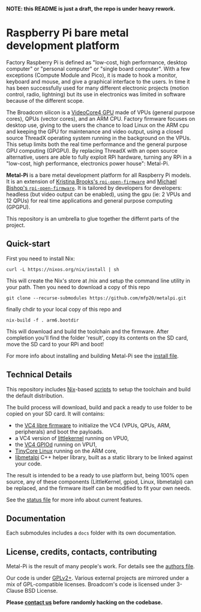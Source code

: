**NOTE: this README is just a draft, the repo is under heavy rework.**

# Raspberry Pi bare metal development platform

Factory Raspberry Pi is defined as "low-cost, high performance, desktop computer" or "personal computer" or "single board computer". With a few exceptions (Compute Module and Pico), it is made to hook a monitor, keyboard and mouse, and give a graphical interface to the users. In time it has been successfully used for many different electronic projects (motion control, radio, lightning) but its use in electronics was limited in software because of the different scope.

The Broadcom silicon is a [VideoCore4 GPU](https://en.wikipedia.org/wiki/VideoCore) made of VPUs (general purpose cores), QPUs (vector cores), and an ARM CPU. Factory firmware focuses on desktop use, giving to the users the chance to load Linux on the ARM cpu and keeping the GPU for maintenance and video output, using a closed source ThreadX operating system running in the background on the VPUs. This setup limits both the real time performance and the general purpose GPU computing (GPGPU). By replacing ThreadX with an open source alternative, users are able to fully exploit RPi hardware, turning any RPi in a "low-cost, high performance, electronics power house": Metal-Pi.

**Metal-Pi** is a bare metal development platform for all Raspberry Pi models. It is an extension of [Kristina Brooks's `rpi-open-firmware`](https://github.com/christinaa/rpi-open-firmware) and [Michael Bishop's `rpi-open-firmware`](https://github.com/librerpi/rpi-open-firmware). It is tailored by developers for developers: headless (but video output can be enabled), using the gpu (ie: 2 VPUs and 12 QPUs) for real time applications and general purpose computing (GPGPU).

This repository is an umbrella to glue together the differnt parts of the project.

## Quick-start

First you need to install Nix:

`curl -L https://nixos.org/nix/install | sh`

This will create the Nix's store at /nix and setup the command line utility in your path. Then you need to download a copy of this repo

`git clone --recurse-submodules https://github.com/mfp20/metalpi.git`

finally chdir to your local copy of this repo and

`nix-build -f . arm6.bootdir`

This will download and build the toolchain and the firmware. After completion you'll find the folder 'result',  copy its contents on the SD card,
move the SD card to your RPi and boot!

For more info about installing and building Metal-Pi see the [install file](INSTALL.md).


## Technical Details

This repository includes [Nix](https://nixos.org/)-based [scripts](nix/) to setup the toolchain and build the default distribution.

The build process will download, build and pack a ready to use folder to be copied on your SD card. It will contains:
- the [VC4 libre firmware](https://github.com/mfp20/vc4-firmware) to initialize the VC4 (VPUs, QPUs, ARM, peripherals) and boot the payloads.
- a VC4 version of [littlekernel](https://github.com/littlekernel/lk) running on VPU0,
- the [VC4 GPIOd](include/gpiod) running on VPU1,
- [TinyCore Linux](http://www.tinycorelinux.net/) running on the ARM core,
- [libmetalpi](include/libmetalpi) C++ helper library, built as a static library to be linked against your code.

The result is intended to be a ready to use platform but, being 100% open source, any of these components (LittleKernel, gpiod, Linux, libmetalpi) can be replaced, and the firmware itself can be modified to fit your own needs.

See the [status file](STATUS.md) for more info about current features.


## Documentation

Each submodules includes a `docs` folder with its own documentation.


## License, credits, contacts, contributing

Metal-Pi is the result of many people's work. For details see the [authors file](AUTHORS.md).

Our code is under [GPLv2+](LICENSE). Various external projects are mirrored under a mix of GPL-compatible licenses. Broadcom's code is licensed under 3-Clause BSD License.

**Please [contact us](CONTRIBUTING.md) before randomly hacking on the codebase.**
